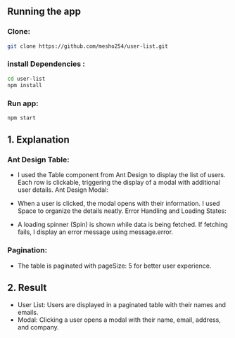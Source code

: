  ## Running the app


### Clone: 

```bash
git clone https://github.com/mesho254/user-list.git
```

### install Dependencies : 

```bash
cd user-list
npm install
```

### Run app: 

```bash
npm start
```


## 1. Explanation

### Ant Design Table:

- I used the Table component from Ant Design to display the list of users. Each row is clickable, triggering the display of a modal with additional user details.
Ant Design Modal:

- When a user is clicked, the modal opens with their information. I used Space to organize the details neatly.
Error Handling and Loading States:

- A loading spinner (Spin) is shown while data is being fetched.
If fetching fails, I display an error message using message.error.

 ### Pagination:

 - The table is paginated with pageSize: 5 for better user experience.

 ## 2. Result

- User List: Users are displayed in a paginated table with their names and emails.
- Modal: Clicking a user opens a modal with their name, email, address, and company.